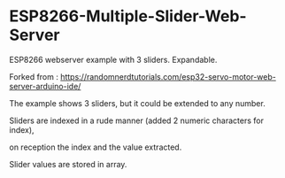 # ESP8266-Multiple-Slider-Web-Server
ESP8266 webserver example with 3 sliders.  Expandable.

Forked from : https://randomnerdtutorials.com/esp32-servo-motor-web-server-arduino-ide/

The example shows 3 sliders, but it could be extended to any number. 

Sliders are indexed in a rude manner (added 2 numeric characters for index), 

on reception the index and the value extracted.

Slider values are stored in array.
